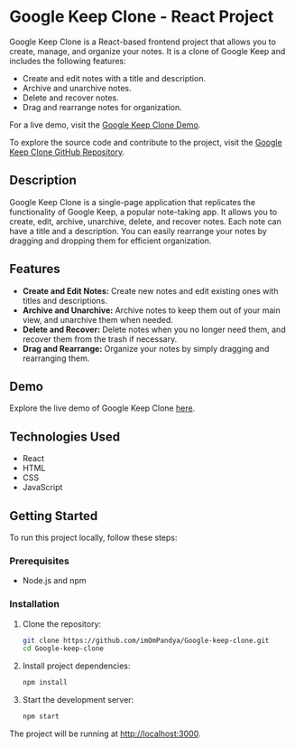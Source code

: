 
# Google Keep Clone - React Project

Google Keep Clone is a React-based frontend project that allows you to create, manage, and organize your notes. It is a clone of Google Keep and includes the following features:

- Create and edit notes with a title and description.
- Archive and unarchive notes.
- Delete and recover notes.
- Drag and rearrange notes for organization.

For a live demo, visit the [Google Keep Clone Demo](https://6536286fb9abfc5b759c106f--joyful-rugelach-b0bee5.netlify.app/).

To explore the source code and contribute to the project, visit the [Google Keep Clone GitHub Repository](https://github.com/imOmPandya/Google-keep-clone).



## Description

Google Keep Clone is a single-page application that replicates the functionality of Google Keep, a popular note-taking app. It allows you to create, edit, archive, unarchive, delete, and recover notes. Each note can have a title and a description. You can easily rearrange your notes by dragging and dropping them for efficient organization.

## Features

- **Create and Edit Notes:** Create new notes and edit existing ones with titles and descriptions.
- **Archive and Unarchive:** Archive notes to keep them out of your main view, and unarchive them when needed.
- **Delete and Recover:** Delete notes when you no longer need them, and recover them from the trash if necessary.
- **Drag and Rearrange:** Organize your notes by simply dragging and rearranging them.

## Demo

Explore the live demo of Google Keep Clone [here](https://6536286fb9abfc5b759c106f--joyful-rugelach-b0bee5.netlify.app/).

## Technologies Used

- React
- HTML
- CSS
- JavaScript

## Getting Started

To run this project locally, follow these steps:

### Prerequisites

- Node.js and npm

### Installation

1. Clone the repository:

   ```bash
   git clone https://github.com/imOmPandya/Google-keep-clone.git
   cd Google-keep-clone
   ```

2. Install project dependencies:

   ```bash
   npm install
   ```

3. Start the development server:

   ```bash
   npm start
   ```

The project will be running at [http://localhost:3000](http://localhost:3000).


